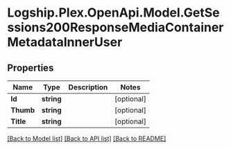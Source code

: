 # Logship.Plex.OpenApi.Model.GetSessions200ResponseMediaContainerMetadataInnerUser

## Properties

Name | Type | Description | Notes
------------ | ------------- | ------------- | -------------
**Id** | **string** |  | [optional] 
**Thumb** | **string** |  | [optional] 
**Title** | **string** |  | [optional] 

[[Back to Model list]](../../README.md#documentation-for-models) [[Back to API list]](../../README.md#documentation-for-api-endpoints) [[Back to README]](../../README.md)

